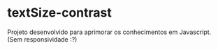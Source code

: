 # textSize-contrast
Projeto desenvolvido para aprimorar os conhecimentos em Javascript. (Sem responsividade :?)
